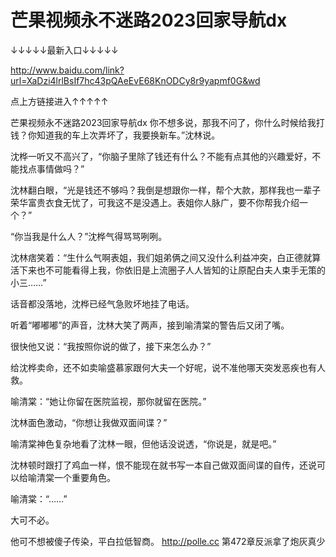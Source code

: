 # 芒果视频永不迷路2023回家导航dx

↓↓↓↓↓最新入口↓↓↓↓↓

http://www.baidu.com/link?url=XaDzi4lrlBsIf7hc43pQAeEvE68KnODCy8r9yapmf0G&wd

点上方链接进入↑↑↑↑↑

芒果视频永不迷路2023回家导航dx
你不想多说，那我不问了，你什么时候给我打钱？你知道我的车上次弄坏了，我要换新车。”沈林说。

沈桦一听又不高兴了，“你脑子里除了钱还有什么？不能有点其他的兴趣爱好，不能找点事情做吗？”

沈林翻白眼，“光是钱还不够吗？我倒是想跟你一样，帮个大款，那样我也一辈子荣华富贵衣食无忧了，可我这不是没遇上。表姐你人脉广，要不你帮我介绍一个？”

“你当我是什么人？”沈桦气得骂骂咧咧。

沈林痞笑着：“生什么气啊表姐，我们姐弟俩之间又没什么利益冲突，白正德就算活下来也不可能看得上我，你依旧是上流圈子人人皆知的让原配白夫人束手无策的小三……”

话音都没落地，沈桦已经气急败坏地挂了电话。

听着“嘟嘟嘟”的声音，沈林大笑了两声，接到喻清棠的警告后又闭了嘴。

很快他又说：“我按照你说的做了，接下来怎么办？”

给沈桦卖命，还不如卖喻盛慕家跟何大夫一个好呢，说不准他哪天突发恶疾也有人救。

喻清棠：“她让你留在医院监视，那你就留在医院。”

沈林面色激动，“你想让我做双面间谍？”

喻清棠神色复杂地看了沈林一眼，但他话没说透，“你说是，就是吧。”

沈林顿时跟打了鸡血一样，恨不能现在就书写一本自己做双面间谍的自传，还说可以给喻清棠一个重要角色。

喻清棠：“……”

大可不必。

他可不想被傻子传染，平白拉低智商。
http://polle.cc
第472章反派拿了炮灰真少
